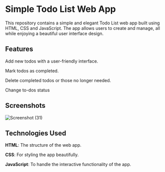 # Simple Todo List Web App
This repository contains a simple and elegant Todo List web app built using HTML, CSS and JavaScript. The app allows users to create and manage, all while enjoying a beautiful user interface design.

## Features
Add new todos with a user-friendly interface.

Mark todos as completed.

Delete completed todos or those no longer needed.

Change to-dos status

## Screenshots
![Screenshot (31)](https://github.com/Mohammad-Amir-tech/OIBSIP/assets/143278584/22df301d-9035-4164-8af4-97aac02feee1)

## Technologies Used
**HTML**: The structure of the web app.

**CSS**: For styling the app beautifully. 

**JavaScript**: To handle the interactive functionality of the app.

